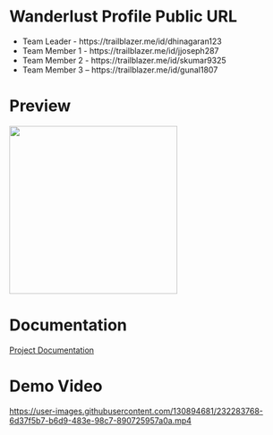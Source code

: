 # Wanderlust Profile Public URL
 
   <ul>
      <li>Team Leader - https://trailblazer.me/id/dhinagaran123</li>
      <li>Team Member 1 - https://trailblazer.me/id/jjoseph287</li>
      <li>Team Member 2 - https://trailblazer.me/id/skumar9325</li>
      <li>Team Member 3 – https://trailblazer.me/id/gunal1807</li>
  </ul>

# Preview
  <p float="left">
  <img src="https://user-images.githubusercontent.com/130894681/232283690-c705268e-d4be-4d6a-878a-c1150d8e139b.jpeg" width="300" />

</p>

# Documentation

[Project Documentation](https://github.com/Dhinagaran011/Wanderlust/files/11241617/Wanderlust.pdf)


# Demo Video

https://user-images.githubusercontent.com/130894681/232283768-6d37f5b7-b6d9-483e-98c7-890725957a0a.mp4
